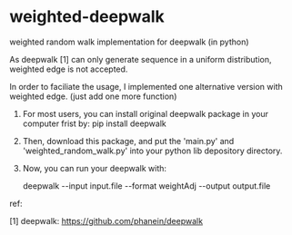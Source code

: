# weighted-deepwalk
weighted random walk implementation for deepwalk (in python)

As deepwalk [1] can only generate sequence in a uniform distribution, weighted edge is not accepted. 

In order to faciliate the usage, I implemented one alternative version with weighted edge. (just add one more function)

1. For most users, you can install original deepwalk package in your computer frist by:
      pip install deepwalk 

2. Then, download this package, and put the 'main.py' and 'weighted_random_walk.py' into your python lib depository directory. 

3. Now, you can run your deepwalk with: 
  
      deepwalk --input input.file --format weightAdj --output output.file

ref: 

[1] deepwalk: https://github.com/phanein/deepwalk
